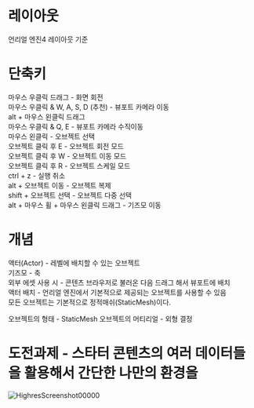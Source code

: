 # 레이아웃
언리얼 엔진4 레이아웃 기준

# 단축키
마우스 우클릭 드래그 - 화면 회전                                            
마우스 우클릭 & W, A, S, D (추천) - 뷰포트 카메라 이동                                 
alt + 마우스 왼클릭 드래그                              
마우스 우클릭 & Q, E - 뷰포트 카메라 수직이동                           
마우스 왼클릭 - 오브젝트 선택                      
오브젝트 클릭 후 E - 오브젝트 회전 모드                       
오브젝트 클릭 후 W - 오브젝트 이동 모드                            
오브젝트 클릭 후 R - 오브젝트 스케일 모드                            
ctrl + z - 실행 취소                           
alt + 오브젝트 이동 - 오브젝트 복제                         
shift + 오브젝트 선택 - 오브젝트 다중 선택                        
alt + 마우스 휠 + 마우스 왼클릭 드래그 - 기즈모 이동

# 개념
액터(Actor) - 레벨에 배치할 수 있는 오브젝트                               
기즈모 - 축                        
외부 에셋 사용 시 - 콘텐츠 브라우저로 불러온 다음 드래그 해서 뷰포트에 배치                               
액터 배치 - 언리얼 엔진에서 기본적으로 제공되는 오브젝트를 사용할 수 있음                           
모든 오브젝트는 기본적으로 정적매쉬(StaticMesh)이다.

오브젝트의 형태 - StaticMesh
오브젝트의 머티리얼 - 외형 결정

# 도전과제 - 스타터 콘텐츠의 여러 데이터들을 활용해서 간단한 나만의 환경을 
![HighresScreenshot00000](https://user-images.githubusercontent.com/81175672/175955058-bc2c9d76-dcf6-45e9-831d-ad1c1bbcbb0b.png)
